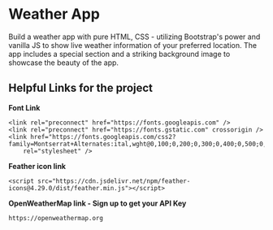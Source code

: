 # Weather App

Build a weather app with pure HTML, CSS - utilizing Bootstrap's power and vanilla JS to show live weather information of your preferred location. 
The app includes a special section and a striking background image to showcase the beauty of the app.

## Helpful Links for the project

**Font Link**

    <link rel="preconnect" href="https://fonts.googleapis.com" />
    <link rel="preconnect" href="https://fonts.gstatic.com" crossorigin />
    <link href="https://fonts.googleapis.com/css2?family=Montserrat+Alternates:ital,wght@0,100;0,200;0,300;0,400;0,500;0,600;0,700;0,800;0,900;1,100;1,200;1,300;1,400;1,500;1,600;1,700;1,800;1,900&display=swap"
        rel="stylesheet" />

**Feather icon link**

    <script src="https://cdn.jsdelivr.net/npm/feather-icons@4.29.0/dist/feather.min.js"></script>

**OpenWeatherMap link - Sign up to get your API Key**

    https://openweathermap.org
